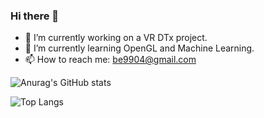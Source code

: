 ### Hi there 👋

- 🔭 I’m currently working on a VR DTx project.
- 🌱 I’m currently learning OpenGL and Machine Learning.
- 📫 How to reach me: be9904@gmail.com

![Anurag's GitHub stats](https://github-readme-stats.vercel.app/api?username=be9904&count_private=true)

![Top Langs](https://github-readme-stats.vercel.app/api/top-langs/?username=be9904&layout=compact)
